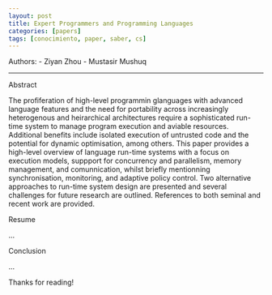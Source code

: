 ```yaml
---
layout: post
title: Expert Programmers and Programming Languages
categories: [papers]
tags: [conocimiento, paper, saber, cs]
---
```


<!--Resumen-->

Authors:
    - Ziyan Zhou
    - Mustasir Mushuq

---
<!--more-->

Abstract

The profiferation of high-level programmin glanguages with advanced language features and the need for portability across increasingly heterogenous and heirarchical architectures require a sophisticated run-time system to manage program execution and aviable resources. Additional benefits include isolated execution of untrusted code and the potential for dynamic optimisation, among others. This paper provides a high-level overview of language run-time systems with a focus on execution models, suppport for concurrency and parallelism, memory management, and comunnication, whilst briefly mentionning synchronisation, monitoring, and adaptive policy control. Two alternative approaches to run-time system design are presented and several challenges for future research are outlined. References to both seminal and recent work are provided. 

Resume

...

Conclusion

...
  
Thanks for reading!